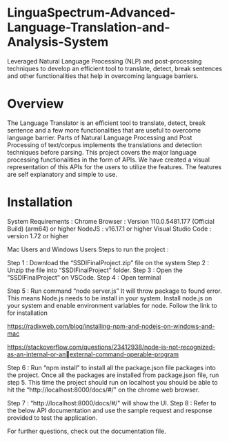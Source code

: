 # LinguaSpectrum-Advanced-Language-Translation-and-Analysis-System

Leveraged Natural Language Processing (NLP) and post-processing techniques to develop an efficient tool to translate, detect, break sentences and other functionalities that help in overcoming language barriers.

# Overview 
The Language Translator is an efficient tool to translate, detect, break sentence and a few more functionalities that are useful to overcome language barrier. Parts of Natural Language Processing and Post Processing of text/corpus implements the translations and detection techniques before parsing. This project covers the major language processing functionalities in the form of APIs. We have created a visual representation of this APIs for the users to utilize the features. The features are self explanatory and simple to use.

# Installation 

System Requirements : 
Chrome Browser : Version 110.0.5481.177 (Official Build) (arm64) or higher
NodeJS : v16.17.1 or higher 
Visual Studio Code : version 1.72 or higher

Mac Users and Windows Users
Steps to run the project :

Step 1 : Download the “SSDIFinalProject.zip” file on the system
Step 2 : Unzip the file into “SSDIFinalProject” folder. 
Step 3 : Open the “SSDIFinalProject” on VSCode. 
Step 4 : Open terminal 

Step 5 : Run command “node server.js”
It will throw package to found error. This means Node.js needs to be install in your system.
Install node.js on your system and enable environment variables for node. Follow the link to for 
installation

https://radixweb.com/blog/installing-npm-and-nodejs-on-windows-and-mac

https://stackoverflow.com/questions/23412938/node-is-not-recognized-as-an-internal-or-anexternal-command-operable-program

Step 6 : Run “npm install” to install all the package.json file packages into the project.
Once all the packages are installed from package.json file, run step 5. This time the project 
should run on localhost you should be able to hit the “http://localhost:8000/docs/#/" on the 
chrome web browser. 

Step 7 : “http://localhost:8000/docs/#/" will show the UI. 
Step 8 : Refer to the below API documentation and use the sample request and response provided 
to test the application.

For further questions, check out the documentation file.
